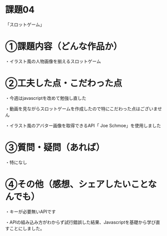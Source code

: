 # 課題04
「スロットゲーム」

# ①課題内容（どんな作品か）
・イラスト風の人物画像を揃えるスロットゲーム

# ②工夫した点・こだわった点
・今週はjavascriptを改めて勉強し直した

・動画を見ながらスロットゲームを作成したので特にこだわった点はございません

・イラスト風のアバター画像を取得できるAPI「 Joe Schmoe」を使用しました

# ③質問・疑問（あれば）
・特になし
 
# ④その他（感想、シェアしたいことなんでも）
・キーが必要無いAPIです

・APIの組み込み方がわからず試行錯誤した結果、Javascriptを基礎から学び直すことにしました。
